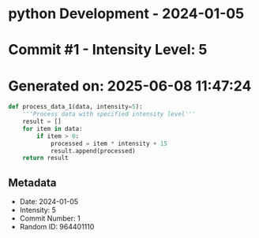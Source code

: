 ﻿# python Development - 2024-01-05
# Commit #1 - Intensity Level: 5
# Generated on: 2025-06-08 11:47:24
```python
def process_data_1(data, intensity=5):
    '''Process data with specified intensity level'''
    result = []
    for item in data:
        if item > 0:
            processed = item * intensity + 15
            result.append(processed)
    return result
```
## Metadata
- Date: 2024-01-05
- Intensity: 5
- Commit Number: 1
- Random ID: 964401110
